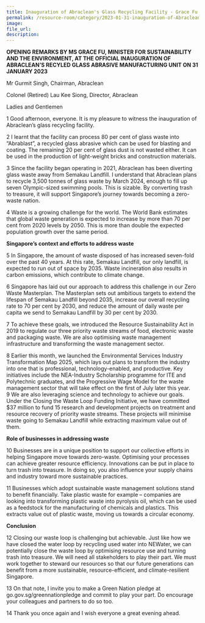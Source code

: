 ```yaml
---
title: Inauguration of Abraclean's Glass Recycling Facility - Grace Fu
permalink: /resource-room/category/2023-01-31-inauguration-of-Abraclean-by-Minister.md
image:
file_url:
description:
---
```


**OPENING REMARKS BY MS GRACE FU, MINISTER FOR SUSTAINABILITY AND THE ENVIRONMENT, AT THE OFFICIAL INAUGURATION OF ABRACLEAN’S RECYLED GLASS ABRASIVE MANUFACTURING UNIT ON 31 JANUARY 2023**

Mr Gurmit Singh, Chairman, Abraclean

Colonel (Retired) Lau Kee Siong, Director, Abraclean 

Ladies and Gentlemen

1 Good afternoon, everyone. It is my pleasure to witness the inauguration of Abraclean’s glass recycling facility. 

2	I learnt that the facility can process 80 per cent of glass waste into “Abrablast”, a recycled glass abrasive which can be used for blasting and coating. The remaining 20 per cent of glass dust is not wasted either. It can be used in the production of light-weight bricks and construction materials. 

3	Since the facility began operating in 2021, Abraclean has been diverting glass waste away from Semakau Landfill. I understand that Abraclean plans to recycle 3,500 tonnes of glass waste by March 2024, enough to fill up seven Olympic-sized swimming pools. This is sizable. By converting trash to treasure, it will support Singapore’s journey towards becoming a zero-waste nation. 

4	Waste is a growing challenge for the world. The World Bank estimates that global waste generation is expected to increase by more than 70 per cent from 2020 levels by 2050. This is more than double the expected population growth over the same period. 

**Singapore’s context and efforts to address waste**

5	In Singapore, the amount of waste disposed of has increased seven-fold over the past 40 years. At this rate, Semakau Landfill, our only landfill, is expected to run out of space by 2035. Waste incineration also results in carbon emissions, which contribute to climate change.

6 Singapore has laid out our approach to address this challenge in our Zero Waste Masterplan. The Masterplan sets out ambitious targets to extend the lifespan of Semakau Landfill beyond 2035, increase our overall recycling rate to 70 per cent by 2030, and reduce the amount of daily waste per capita we send to Semakau Landfill by 30 per cent by 2030. 

7	To achieve these goals, we introduced the Resource Sustainability Act in 2019 to regulate our three priority waste streams of food, electronic waste and packaging waste. We are also optimising waste management infrastructure and transforming the waste management sector. 

8	Earlier this month, we launched the Environmental Services Industry Transformation Map 2025, which lays out plans to transform the industry into one that is professional, technology-enabled, and productive. Key initiatives include the NEA-Industry Scholarship programme for ITE and Polytechnic graduates, and the Progressive Wage Model for the waste management sector that will take effect on the first of July later this year. 
 
9	We are also leveraging science and technology to achieve our goals. Under the Closing the Waste Loop Funding Initiative, we have committed $37 million to fund 15 research and development projects on treatment and resource recovery of priority waste streams. These projects will minimise waste going to Semakau Landfill while extracting maximum value out of them. 

**Role of businesses in addressing waste**

10	Businesses are in a unique position to support our collective efforts in helping Singapore move towards zero-waste. Optimising your processes can achieve greater resource efficiency. Innovations can be put in place to turn trash into treasure. In doing so, you also influence your supply chains and industry toward more sustainable practices. 

11	Businesses which adopt sustainable waste management solutions stand to benefit financially. Take plastic waste for example – companies are looking into transforming plastic waste into pyrolysis oil, which can be used as a feedstock for the manufacturing of chemicals and plastics. This extracts value out of plastic waste, moving us towards a circular economy. 

**Conclusion**

12	Closing our waste loop is challenging but achievable. Just like how we have closed the water loop by recycling used water into NEWater, we can potentially close the waste loop by optimising resource use and turning trash into treasure. We will need all stakeholders to play their part. We must work together to steward our resources so that our future generations can benefit from a more sustainable, resource-efficient, and climate-resilient Singapore.

13	On that note, I invite you to make a Green Nation pledge at go.gov.sg/greennationpledge and commit to play your part. Do encourage your colleagues and partners to do so too.

14	Thank you once again and I wish everyone a great evening ahead.
